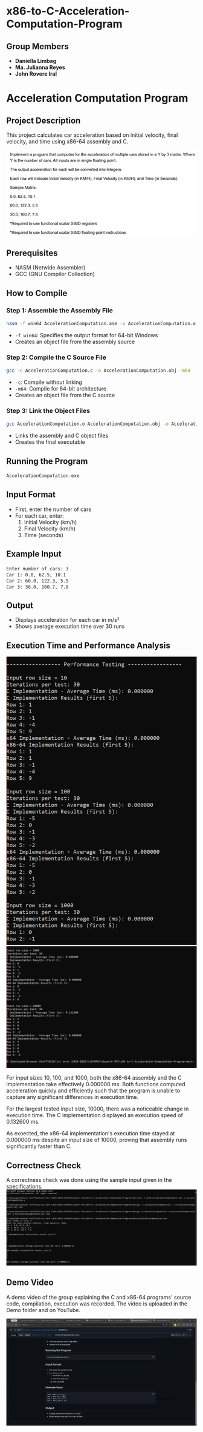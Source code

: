 # x86-to-C-Acceleration-Computation-Program

## Group Members
- **Daniella Limbag**
- **Ma. Julianna Reyes**
- **John Rovere Iral**

# Acceleration Computation Program

## Project Description
This project calculates car acceleration based on initial velocity, final velocity, and time using x86-64 assembly and C.

![Project Specs](Specifications.PNG)

## Prerequisites
- NASM (Netwide Assembler)
- GCC (GNU Compiler Collection)

## How to Compile

### Step 1: Assemble the Assembly File
```bash
nasm -f win64 AccelerationComputation.asm -o AccelerationComputation.o
```
- `-f win64`: Specifies the output format for 64-bit Windows
- Creates an object file from the assembly source

### Step 2: Compile the C Source File
```bash
gcc -c AccelerationComputation.c -o AccelerationComputation.obj -m64
```
- `-c`: Compile without linking
- `-m64`: Compile for 64-bit architecture
- Creates an object file from the C source

### Step 3: Link the Object Files
```bash
gcc AccelerationComputation.o AccelerationComputation.obj -o AccelerationComputation.exe -m64
```
- Links the assembly and C object files
- Creates the final executable

## Running the Program
```bash
AccelerationComputation.exe
```

## Input Format
- First, enter the number of cars
- For each car, enter:
  1. Initial Velocity (km/h)
  2. Final Velocity (km/h)
  3. Time (seconds)

## Example Input
```
Enter number of cars: 3
Car 1: 0.0, 62.5, 10.1
Car 2: 60.0, 122.3, 5.5
Car 3: 30.0, 160.7, 7.8
```

## Output
- Displays acceleration for each car in m/s²
- Shows average execution time over 30 runs

## Execution Time and Performance Analysis

![Performance Test 1](Demo/ptest1.PNG)
![Performance Test 2](Demo/ptest2.PNG)

For input sizes 10, 100, and 1000, both the x86-64 assembly and the C implementation take effectively 0.000000 ms. Both functions computed acceleration quickly and efficiently such that the program is unable to capture any significant differences in execution time.

For the largest tested input size, 10000, there was a noticeable change in execution time. The C implementation displayed an execution speed of 0.132600 ms.

As exoected, the x86-64 implementation's execution time stayed at 0.000000 ms despite an input size of 10000, proving that assembly runs significantly faster than C.

## Correctness Check

A correctness check was done using the sample input given in the specifications.
![Correctness Check](Demo/input.PNG)

## Demo Video

A demo video of the group explaining the C and x86-64 programs' source code, compilation, execution was recorded. The video is uploaded in the Demo folder and on YouTube.

[![Demo Video](Demo/demo_thumbnail.png)](https://youtu.be/3dNcPXV99bw)
